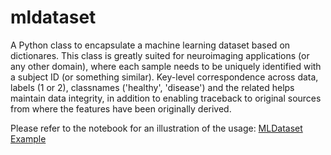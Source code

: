 # mldataset
A Python class to encapsulate a machine learning dataset based on dictionares.  This class is greatly suited for neuroimaging applications (or any other domain), where each sample needs to be uniquely identified with a subject ID (or something similar). Key-level correspondence across data, labels (1 or 2), classnames ('healthy', 'disease') and the related helps maintain data integrity, in addition to enabling traceback to original sources from where the features have been originally derived.

Please refer to the notebook for an illustration of the usage: [MLDataset Example](MLDatasetExample.ipynb)
